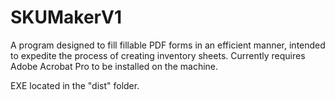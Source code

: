 # SKUMakerV1
 A program designed to fill fillable PDF forms in an efficient manner, intended to expedite the process of creating inventory sheets.
 Currently requires Adobe Acrobat Pro to be installed on the machine.

EXE located in the "dist" folder.